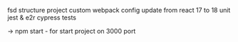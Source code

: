 fsd structure project
custom webpack config
update from react 17 to 18
unit jest & e2r cypress tests

-> npm start - for start project on 3000 port
